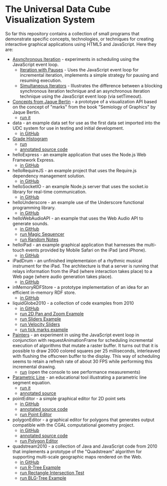# The Universal Data Cube Visualization System

So far this repository contains a collection of small programs that 
demonstrate specific concepts, technologies, or techniques for creating
interactive graphical applications using HTML5 and JavaScript. Here they are:

 * [Asynchronous Iteration](https://github.com/curran/udcvis/tree/gh-pages/0.1/asyncIteration) - experiments in scheduling using the JavaScript event loop.
   * [Iteration with Pauses](https://github.com/curran/udcvis/blob/gh-pages/0.1/asyncIteration/iterationWithPauses.js) - 
     Uses the JavaScript event loop for incremental iteration, implements a
     simple strategy for pausing and resuming execution.
   * [Simultaneous Iterators](https://github.com/curran/udcvis/blob/gh-pages/0.1/asyncIteration/simultaneousIterators.js) - 
     Illustrates the difference between a blocking synchronous iteration
     technique and an asynchronous iteration technique using the JavaScript
     event loop (via setTimeout).
 * [Concepts from Jaque Bertin](https://github.com/curran/udcvis/tree/gh-pages/0.1/bertin/markExperiments) -
   a prototype of a visualization API based on the concept of
   "marks" from the book "Semiology of Graphics" by Jaque Bertin.
   * [run it](http://curran.github.com/udcvis/0.1/bertin/markExperiments/index.html)
 * data - an example data set for use as the first data set imported into the
 UDC system for use in testing and initial development.
   * [in GitHub](https://github.com/curran/udcvis/tree/gh-pages/0.1/data)
 * [Grade Histogram](https://github.com/curran/udcvis/tree/gh-pages/0.1/gradeHistogram)
   * [run](http://curran.github.com/udcvis/0.1/gradeHistogram/index.html)
   * [annotated source code](http://curran.github.com/udcvis/0.1/gradeHistogram/docs/script.html)
 * helloExpress - an example application that uses the Node.js Web Framework 
 Express.
   * [in GitHub](https://github.com/curran/udcvis/tree/gh-pages/0.1/helloExpress)
 * helloRequireJS - an example project that uses the Require.js dependency
 management solution.
   * [in GitHub](https://github.com/curran/udcvis/tree/gh-pages/0.1/helloRequireJS)
 * helloSocketIO - an example Node.js server that uses the socket.io library
 for real-time communication.
   * [in GitHub](https://github.com/curran/udcvis/tree/gh-pages/0.1/helloSocketIO)
 * helloUnderscore - an example use of the Underscore functional programming
 library.
   * [in GitHub](https://github.com/curran/udcvis/tree/gh-pages/0.1/helloUnderscore)
 * helloWebAudioAPI - an example that uses the Web Audio API to generate
 sounds.
   * [in GitHub](https://github.com/curran/udcvis/tree/gh-pages/0.1/helloWebAudioAPI)
   * [run Magic Sequencer](http://curran.github.com/udcvis/0.1/helloWebAudioAPI/magicSequencer.html)
   * [run Random Notes](http://curran.github.com/udcvis/0.1/helloWebAudioAPI/randomNotes.html)
 * helloiPad - an example graphical application that harnesses the 
 multi-touch events provided by Mobile Safari on the iPad (and iPhone).
   * [in GitHub](https://github.com/curran/udcvis/tree/gh-pages/0.1/helloiPad)
 * iPadDrum - an unfinished implementaion of a rhythmic musical instrument
 for the iPad. The architecture is that a server is running that relays
 information from the iPad (where interaction takes place) to a Web page
 (where audio generation takes place).
   * [in GitHub](https://github.com/curran/udcvis/tree/gh-pages/0.1/iPadDrum)
 * inMemoryRDFStore - a prototype implementation of an idea for an efficient
 in-memory RDF store.
   * [in GitHub](https://github.com/curran/udcvis/tree/gh-pages/0.1/inMemoryRDFStore)
 * liquidGlobe2010 - a collection of code examples from 2010
   * [in GitHub](https://github.com/curran/udcvis/tree/gh-pages/0.1/liquidGlobe2010)
   * [run 2D Pan and Zoom Example](http://curran.github.com/udcvis/0.1/liquidGlobe2010/liquid-globe-01/2010_11_20_2d_pan_zoom.html)
   * [run Sliders Example](http://curran.github.com/udcvis/0.1/liquidGlobe2010/liquid-globe-02/2010_11_23_Sliders.html)
   * [run Velocity Sliders](http://curran.github.com/udcvis/0.1/liquidGlobe2010/liquid-globe-02/2010_11_27_Sliders_parameterized.html)
   * [run tick marks example](http://curran.github.com/udcvis/0.1/liquidGlobe2010/liquid-globe-02/2010_11_27_tickMarks.html)
 * [Painters](https://github.com/curran/udcvis/tree/gh-pages/0.1/painters) - 
   an experiment in using the JavaScript event loop in conjunction with
   requestAnimationFrame for scheduling incremental execution of algorithms
   that mutate a raster buffer. It turns out that it is possible to draw
   2000 colored squares per 25 milliseconds, interleaved with flushing the 
   offscreen buffer to the display. This way of scheduling seems to retain
   a refresh rate of about 30 FPS while performing this incremental drawing.
   * [run](http://curran.github.com/udcvis/0.1/painters/index.html) (open the
     console to see performance measurements)
 * [Parametric Line](https://github.com/curran/udcvis/tree/gh-pages/0.1/parametricLine) - 
   an educational tool illustrating a parametric line segment equation.
   * [run it](http://curran.github.com/udcvis/0.1/parametricLine/)
   * [annotated source](http://curran.github.com/udcvis/0.1/parametricLine/docs/all-modules.html)
 * pointEditor - a simple graphical editor for 2D point sets
   * [in GitHub](https://github.com/curran/udcvis/tree/gh-pages/0.1/pointEditor)
   * [annotated source code](http://curran.github.com/udcvis/0.1/pointEditor/docs/all-modules.html)
   * [run Point Editor](http://curran.github.com/udcvis/0.1/pointEditor/)
 * polygonEditor - a graphical editor for polygons that generates output
 compatible with the CGAL computational geometry project.
   * [in GitHub](https://github.com/curran/udcvis/tree/gh-pages/0.1/polygonEditor)
   * [annotated source code](http://curran.github.com/udcvis/0.1/polygonEditor/docs/all-modules.html)
   * [run Polygon Editor](http://curran.github.com/udcvis/0.1/polygonEditor/)
 * quadstream2010 - a collection of Java and JavaScript code from 2010 that
 implements a prototype of the "Quadstream" algorithm for supporting 
 multi-scale geographic maps rendered on the Web.
   * [in GitHub](https://github.com/curran/udcvis/tree/gh-pages/0.1/quadstream2010)
   * [run R-Tree Example](http://curran.github.com/udcvis/0.1/quadstream2010/Quadstream00/src/main/webapp/tests/rtree/rtreeTest.html)
   * [run Rectangle Intersection Test](http://curran.github.com/udcvis/0.1/quadstream2010/Quadstream00/src/main/webapp/tests/rtree/rectangleTests.html)
   * [run BLG-Tree Example](http://curran.github.com/udcvis/0.1/quadstream2010/Quadstream00/src/main/webapp/tests/blgtree/BLGTreeTest.html)
